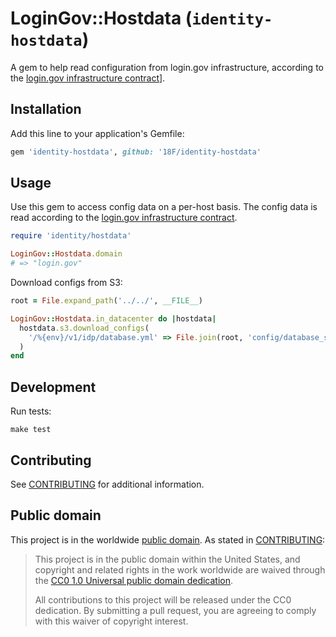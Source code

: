 # LoginGov::Hostdata (`identity-hostdata`)

A gem to help read configuration from login.gov infrastructure, according to the [login.gov infrastructure contract][contract]].

## Installation

Add this line to your application's Gemfile:

```ruby
gem 'identity-hostdata', github: '18F/identity-hostdata'
```

## Usage

Use this gem to access config data on a per-host basis. The config data is read according to the [login.gov infrastructure contract][contract].

```ruby
require 'identity/hostdata'

LoginGov::Hostdata.domain
# => "login.gov"
```

Download configs from S3:

```ruby
root = File.expand_path('../../', __FILE__)

LoginGov::Hostdata.in_datacenter do |hostdata|
  hostdata.s3.download_configs(
    '/%{env}/v1/idp/database.yml' => File.join(root, 'config/database_s3.yml')
  )
end
```

[contract]: docs/contract.md

## Development

Run tests:

```
make test
```

## Contributing

See [CONTRIBUTING](CONTRIBUTING.md) for additional information.

## Public domain

This project is in the worldwide [public domain](LICENSE.md). As stated in [CONTRIBUTING](CONTRIBUTING.md):

> This project is in the public domain within the United States, and copyright and related rights in the work worldwide are waived through the [CC0 1.0 Universal public domain dedication](https://creativecommons.org/publicdomain/zero/1.0/).
>
> All contributions to this project will be released under the CC0 dedication. By submitting a pull request, you are agreeing to comply with this waiver of copyright interest.

